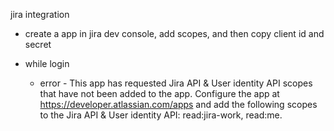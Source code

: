 jira integration 

- create a app in jira dev console, add scopes, and then copy client id and secret


- while login 
    - error - This app has requested Jira API & User identity API scopes that have not been added to the app. Configure the app at https://developer.atlassian.com/apps and add the following scopes to the Jira API & User identity API: read:jira-work, read:me.